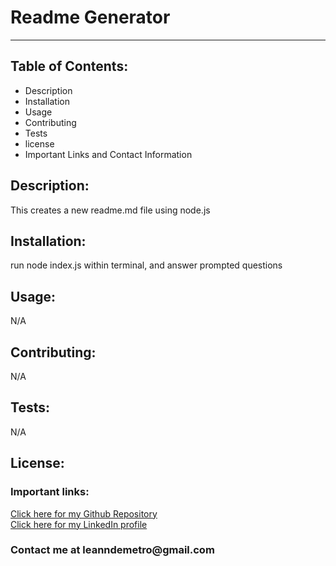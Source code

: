 <!DOCTYPE html>
<html lang= "en">
<head>
<meta charset="UTF-8" />
<meta name="viewport" content="width=device-width, initial-scale=1.0">
<h1>Readme Generator</h1>
<hr>
</head>
<body>

<h2>Table of Contents:</h2>
    
<ul>
<li>Description</li>
<li>Installation</li>
<li>Usage</li>
<li>Contributing</li>
<li>Tests</li>
<li>license</li>
<li>Important Links and Contact Information</li>
</ul>   

<h2>Description:</h2>
<p>This creates a new readme.md file using node.js</p>

<h2>Installation:</h2>
<p>run node index.js within terminal, and answer prompted questions</p>

<h2>Usage:</h2>
<p>N/A</p>

<h2>Contributing:</h2>
<p>N/A</p>
    
<h2>Tests:</h2>
<p>N/A</p>

<h2>License:</h2>
<p></p>

<h3>Important links:</h3>
     
<a href="https://github.com/leanndemetro/README-Generator"> Click here for my Github Repository </a>
<br>
<a href="https://www.linkedin.com/in/alyssa-de-metro-59abba1b0/"> Click here for my LinkedIn profile </a>

<h3>Contact me at leanndemetro@gmail.com</h3>
</body> 
</html>

